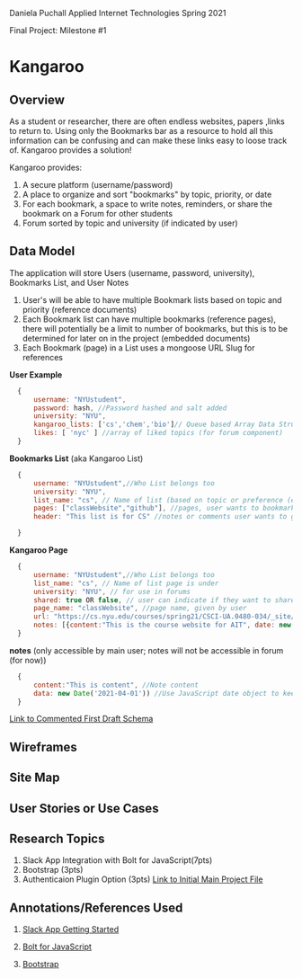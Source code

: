 Daniela Puchall
Applied Internet Technologies
Spring 2021

Final Project: Milestone #1

# Kangaroo
## Overview
 As a student or researcher, there are often endless websites, papers ,links to return to. 
 Using only the Bookmarks bar as a resource to hold all this information can be confusing and
 can make these links easy to loose track of. Kangaroo provides a solution! 

 Kangaroo provides: 
 1. A secure platform (username/password) 
 2. A place to organize and sort "bookmarks" by topic, priority, or date
 3. For each bookmark, a space to write notes, reminders, or share the bookmark on a Forum for other   students 
 4. Forum sorted by topic and university (if indicated by user)


## Data Model 
The application will store Users (username, password, university), Bookmarks List, and User Notes
1. User's will be able to have multiple Bookmark lists based on topic and priority (reference documents)
2. Each Bookmark list can have multiple bookmarks (reference pages), there will potentially be a limit to number of bookmarks, but this is to be determined for later on in the project (embedded documents)
3. Each Bookmark (page) in a List uses a mongoose URL Slug for references 


**User Example**
```javascript
  {
      username: "NYUstudent",
      password: hash, //Password hashed and salt added
      university: "NYU",
      kangaroo_lists: ['cs','chem','bio']// Queue based Array Data Structure based on topic
      likes: [ 'nyc' ] //array of liked topics (for forum component)
  }  
```
**Bookmarks List** (aka Kangaroo List)
```javascript
  {
      username: "NYUstudent",//Who List belongs too
      university: "NYU",
      list_name: "cs", // Name of list (based on topic or preference (ex. list_name: '1'))
      pages: ["classWebsite","github"], //pages, user wants to bookmark under topic (NOT URL, rather references to pages)
      header: "This list is for CS" //notes or comments user wants to give to specific list; can be null

  }  
```

**Kangaroo Page** 
```javascript
  {
      username: "NYUstudent",//Who List belongs too
      list_name: "cs", // Name of list page is under
      university: "NYU", // for use in forums 
      shared: true OR false, // user can indicate if they want to share the Kangaroo page on a forum with matching topic = list_name
      page_name: "classWebsite", //page name, given by user
      url: "https://cs.nyu.edu/courses/spring21/CSCI-UA.0480-034/_site/" // URL to page user would like to bookmark 
      notes: [{content:"This is the course website for AIT", date: new Date('2021-04-01')} ]// array of notes that can be organized by date
  }  
```
**notes** (only accessible by main user; notes will not be accessible in forum (for now))
```javascript
  {
      content:"This is content", //Note content
      data: new Date('2021-04-01')) //Use JavaScript date object to keep track of when notes are written, AND allows notes to be organized by date added (user specified)
  }  
```

[Link to Commented First Draft Schema](https://github.com/nyu-csci-ua-0480-034-spring-2021/dpuchall333-final-project/blob/master/final-project-schema-milestone1.js)


## Wireframes

## Site Map

## User Stories or Use Cases

## Research Topics
1. Slack App Integration with Bolt for JavaScript(7pts)
2. Bootstrap (3pts)
3. Authenticaion Plugin Option (3pts)
[Link to Initial Main Project File](../blob/master/LICENSE)

## Annotations/References Used
1. [Slack App Getting Started](https://slack.dev/bolt-js/tutorial/getting-started)

2. [Bolt for JavaScript](https://slack.dev/bolt-js/reference) 

3. [Bootstrap](https://getbootstrap.com/)
